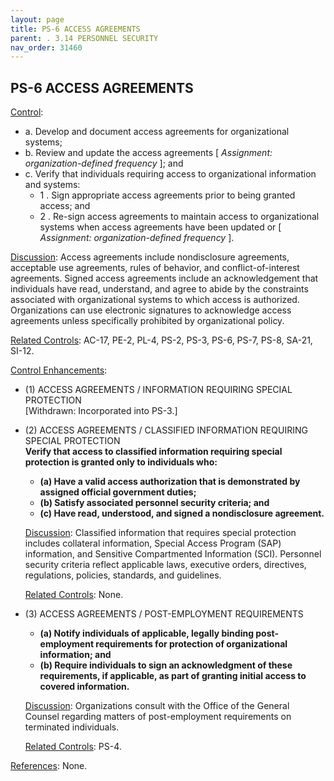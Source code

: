 ```yaml
---
layout: page
title: PS-6 ACCESS AGREEMENTS 
parent: . 3.14 PERSONNEL SECURITY 
nav_order: 31460 
---
```


## PS-6 ACCESS AGREEMENTS

<ins>Control</ins>:
   
* a. Develop and document access agreements for organizational systems;
* b. Review and update the access agreements [ _Assignment: organization-defined frequency_ ]; and
* c. Verify that individuals requiring access to organizational information and systems:
    * 1 . Sign appropriate access agreements prior to being granted access; and
    * 2 . Re-sign access agreements to maintain access to organizational systems when access agreements have been updated or [ _Assignment: organization-defined frequency_ ].

<ins>Discussion</ins>: Access agreements include nondisclosure agreements, acceptable use agreements, rules of behavior, and conflict-of-interest agreements. Signed access agreements include an acknowledgement that individuals have read, understand, and agree to abide by the constraints associated with organizational systems to which access is authorized. Organizations can use electronic signatures to acknowledge access agreements unless specifically prohibited by organizational policy.

<ins>Related Controls</ins>: AC-17, PE-2, PL-4, PS-2, PS-3, PS-6, PS-7, PS-8, SA-21, SI-12.
 
<ins>Control Enhancements</ins>:
   
* (1) ACCESS AGREEMENTS / INFORMATION REQUIRING SPECIAL PROTECTION<br>
[Withdrawn: Incorporated into PS-3.]
   
* (2) ACCESS AGREEMENTS / CLASSIFIED INFORMATION REQUIRING SPECIAL PROTECTION<br>
**Verify that access to classified information requiring special protection is granted only to individuals who:**
    * **(a) Have a valid access authorization that is demonstrated by assigned official government duties;**
    * **(b) Satisfy associated personnel security criteria; and**
    * **(c) Have read, understood, and signed a nondisclosure agreement.**

    <ins>Discussion</ins>: Classified information that requires special protection includes collateral information, Special Access Program (SAP) information, and Sensitive Compartmented Information (SCI). Personnel security criteria reflect applicable laws, executive orders, directives, regulations, policies, standards, and guidelines.

    <ins>Related Controls</ins>: None.
   
* (3) ACCESS AGREEMENTS / POST-EMPLOYMENT REQUIREMENTS<br>
    * **(a) Notify individuals of applicable, legally binding post-employment requirements for protection of organizational information; and**
    * **(b) Require individuals to sign an acknowledgment of these requirements, if applicable, as part of granting initial access to covered information.**

    <ins>Discussion</ins>: Organizations consult with the Office of the General Counsel regarding matters of post-employment requirements on terminated individuals.

    <ins>Related Controls</ins>: PS-4.
   
<ins>References</ins>: None.
